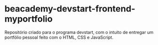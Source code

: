 # beacademy-devstart-frontend-myportfolio
Repositório criado para o programa devstart, com o intuito de entregar um portfólio pessoal feito com o HTML, CSS e JavaScript.
